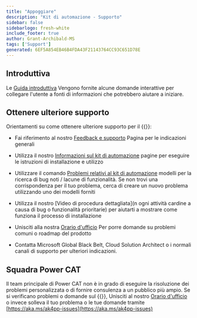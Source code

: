 ```yaml
---
title: "Appoggiare"
description: "Kit di automazione - Supporto"
sidebar: false
sidebarlogo: fresh-white
include_footer: true
author: Grant-Archibald-MS
tags: ['Support']
generated: 6EF5A854EB46B4FDA43F21143764CC93C651D78E
---
```


## Introduttiva

Le [Guida introduttiva](/it/get-started) Vengono fornite alcune domande interattive per collegare l'utente a fonti di informazioni che potrebbero aiutare a iniziare.

## Ottenere ulteriore supporto

Orientamenti su come ottenere ulteriore supporto per il {{<product-name>}}:

- Fai riferimento al nostro [Feedback e supporto](https://learn.microsoft.com/power-automate/guidance/automation-kit/feedback-support) Pagina per le indicazioni generali

- Utilizza il nostro [Informazioni sul kit di automazione](https://aka.ms/automation-kit-learn) pagine per eseguire le istruzioni di installazione e utilizzo

- Utilizzare il comando [Problemi relativi al kit di automazione](https://aka.ms/ak4pp-issues) modelli per la ricerca di bug noti / lacune di funzionalità. Se non trovi una corrispondenza per il tuo problema, cerca di creare un nuovo problema utilizzando uno dei modelli forniti

- Utilizza il nostro [Video di procedura dettagliata](n ogni attività cardine a causa di bug o funzionalità prioritarie) per aiutarti a mostrare come funziona il processo di installazione

- Unisciti alla nostra [Orario d'ufficio](/it/office-hours) Per porre domande su problemi comuni o roadmap del prodotto

- Contatta Microsoft Global Black Belt, Cloud Solution Architect o i normali canali di supporto per ulteriori indicazioni.

## Squadra Power CAT

Il team principale di Power CAT non è in grado di eseguire la risoluzione dei problemi personalizzata o di fornire consulenza a un pubblico più ampio. Se si verificano problemi o domande sul {{<product-name>}}, Unisciti al nostro [Orario d'ufficio](/it/office-hours) o invece solleva il tuo problema o le tue domande tramite [https://aka.ms/ak4pp-issues](https://aka.ms/ak4pp-issues)
